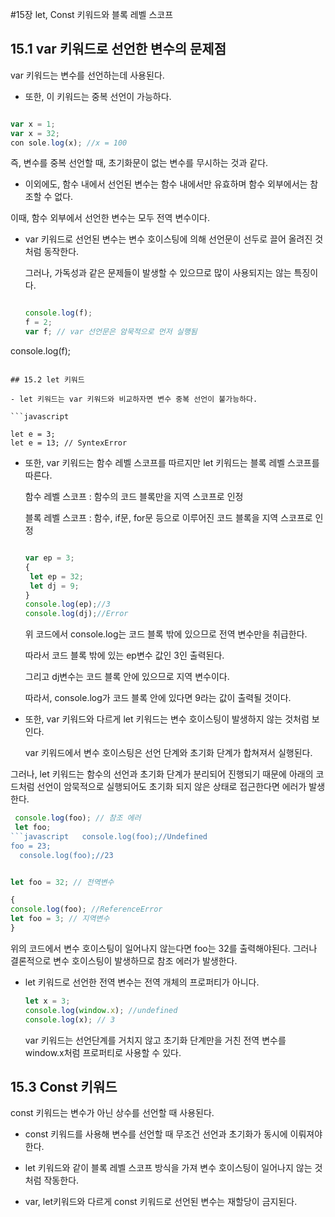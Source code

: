 #15장 let, Const 키워드와 블록 레벨 스코프
## 15.1 var 키워드로 선언한 변수의 문제점

var 키워드는 변수를 선언하는데 사용된다.

- 또한, 이 키워드는 중복 선언이 가능하다.

```javascript

var x = 1;
var x = 32;
con sole.log(x); //x = 100

```
즉, 변수를 중복 선언할 때, 초기화문이 없는 변수를 무시하는 것과 같다.

- 이외에도, 함수 내에서 선언된 변수는 함수 내에서만 유효하며 함수 외부에서는 참조할 수 없다.

이때, 함수 외부에서 선언한 변수는 모두 전역 변수이다.

- var 키워드로 선언된 변수는 변수 호이스팅에 의해 선언문이 선두로 끌어 올려진 것처럼 동작한다.

  그러나, 가독성과 같은 문제들이 발생할 수 있으므로 많이 사용되지는 않는 특징이다.

  ```javascript

  console.log(f);
  f = 2;
  var f; // var 선언문은 암묵적으로 먼저 실행됨
 console.log(f);

  ```

## 15.2 let 키워드

- let 키워드는 var 키워드와 비교하자면 변수 중복 선언이 불가능하다.

```javascript

let e = 3;
let e = 13; // SyntexError

```

- 또한, var 키워드는 함수 레벨 스코프를 따르지만 let 키워드는 블록 레벨 스코프를 따른다.

  함수 레벨 스코프 : 함수의 코드 블록만을 지역 스코프로 인정

  블록 레벨 스코프 : 함수, if문, for문 등으로 이루어진 코드 블록을 지역 스코프로 인정

  ```javascript

  var ep = 3;
  {
   let ep = 32;
   let dj = 9;
  }
  console.log(ep);//3
  console.log(dj);//Error

  ```
  위 코드에서 console.log는 코드 블록 밖에 있으므로 전역 변수만을 취급한다.

   따라서 코드 블록 밖에 있는 ep변수 값인 3인 출력된다.

  그리고 dj변수는 코드 블록 안에 있으므로 지역 변수이다.

  따라서, console.log가 코드 블록 안에 있다면 9라는 값이 출력될 것이다.

 - 또한, var 키워드와 다르게 let 키워드는 변수 호이스팅이 발생하지 않는 것처럼 보인다.

   var 키워드에서 변수 호이스팅은 선언 단계와 초기화 단계가 합쳐져서 실행된다.
 
 그러나, let 키워드는 함수의 선언과 초기화 단계가 분리되어 진행되기 때문에 아래의 코드처럼 선언이 암묵적으로 실행되어도 초기화 되지 않은 상태로 접근한다면 에러가 발생한다.

  ```javascript
   console.log(foo); // 참조 에러
   let foo;
```javascript   console.log(foo);//Undefined
  foo = 23;
    console.log(foo);//23
   ```

```javascript

let foo = 32; // 전역변수

{
console.log(foo); //ReferenceError
let foo = 3; // 지역변수
}

```
위의 코드에서 변수 호이스팅이 일어나지 않는다면 foo는 32를 출력해야된다. 그러나 결론적으로 변수 호이스팅이 발생하므로 참조 에러가 발생한다.

- let 키워드로 선언한 전역 변수는 전역 개체의 프로퍼티가 아니다.

  ```javascript
  let x = 3;
  console.log(window.x); //undefined
  console.log(x); // 3
  ```

  var 키워드는 선언단계를 거치지 않고 초기화 단계만을 거친 전역 변수를 window.x처럼 프로퍼티로 사용할 수 있다. 

 ## 15.3 Const 키워드

 const 키워드는 변수가 아닌 상수를 선언할 때 사용된다.

 - const 키워드를 사용해 변수를 선언할 때 무조건 선언과 초기화가 동시에 이뤄져야한다.

- let 키워드와 같이 블록 레벨 스코프 방식을 가져 변수 호이스팅이 일어나지 않는 것처럼 작동한다.

- var, let키워드와 다르게 const 키워드로 선언된 변수는 재할당이 금지된다.
  
    
